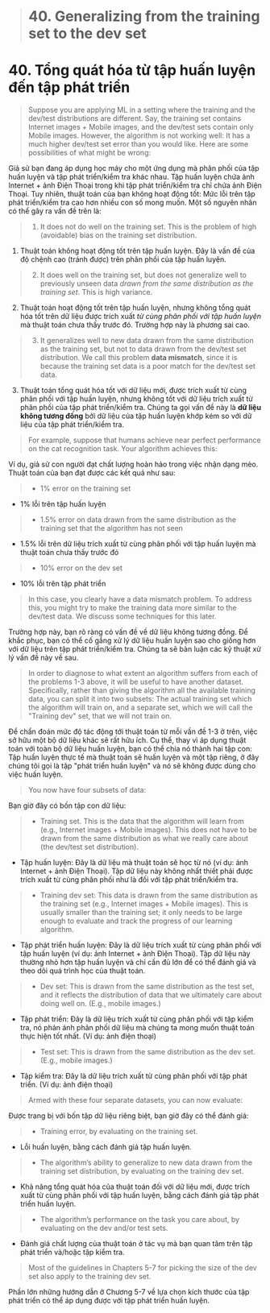 > # 40. Generalizing from the training set to the dev set

# 40. Tổng quát hóa từ tập huấn luyện đến tập phát triển

> Suppose you are applying ML in a setting where the training and the dev/test distributions are different. Say, the training set contains Internet images + Mobile images, and the dev/test sets contain only Mobile images. However, the algorithm is not working well: It has a much higher dev/test set error than you would like. Here are some possibilities of what might be wrong:

Giả sử bạn đang áp dụng học máy cho một ứng dụng mà phân phối của tập huấn luyện và tập phát triển/kiểm tra khác nhau. Tập huấn luyện chứa ảnh Internet + ảnh Điện Thoại trong khi tập phát triển/kiểm tra chỉ chứa ảnh Điện Thoại. Tuy nhiên, thuật toán của bạn không hoạt động tốt: Mức lỗi trên tập phát triển/kiểm tra cao hơn nhiều con số mong muốn. Một số nguyên nhân có thể gây ra vấn đề trên là:

> 1. It does not do well on the training set. This is the problem of high (avoidable) bias on the training set distribution.

1. Thuật toán không hoạt động tốt trên tập huấn luyện. Đây là vấn đề của độ chệnh cao (tránh được) trên phân phối của tập huấn luyện.

> 2. It does well on the training set, but does not generalize well to previously unseen data *drawn from the same distribution as the training set*. This is high variance.

2. Thuật toán hoạt động tốt trên tập huấn luyện, nhưng không tổng quát hóa tốt trên dữ liệu được trích xuất *từ cùng phân phối với tập huấn luyện* mà thuật toán chưa thấy trước đó. Trường hợp này là phương sai cao.


> 3. It generalizes well to new data drawn from the same distribution as the training set, but not to data drawn from the dev/test set distribution. We call this problem **data mismatch**, since it is because the training set data is a poor match for the dev/test set data.

3. Thuật toán tổng quát hóa tốt với dữ liệu mới, được trích xuất từ cùng phân phối với tập huấn luyện, nhưng không tốt với dữ liệu trích xuất từ phân phối của tập phát triển/kiểm tra. Chúng ta gọi vấn đề này là **dữ liệu không tương đồng** bởi dữ liệu của tập huấn luyện khớp kém so với dữ liệu của tập phát triển/kiểm tra.

> For example, suppose that humans achieve near perfect performance on the cat recognition task. Your algorithm achieves this:

Ví dụ, giả sử con người đạt chất lượng hoàn hảo trong việc nhận dạng mèo. Thuật toán của bạn đạt được các kết quả như sau:

> * 1% error on the training set

* 1% lỗi trên tập huấn luyện

> * 1.5% error on data drawn from the same distribution as the training set that the algorithm has not seen

* 1.5% lỗi trên dữ liệu trích xuất từ cùng phân phối với tập huấn luyện mà thuật toán chưa thấy trước đó

> * 10% error on the dev set

* 10% lỗi trên tập phát triển

> In this case, you clearly have a data mismatch problem. To address this, you might try to make the training data more similar to the dev/test data. We discuss some techniques for this later.

Trường hợp này, bạn rõ ràng có vấn đề về dữ liệu không tương đồng. Để khắc phục, bạn có thể cố gắng xử lý dữ liệu huấn luyện sao cho giống hơn với dữ liệu trên tập phát triển/kiểm tra. Chúng ta sẽ bàn luận các kỹ thuật xử lý vấn đề này về sau.

> In order to diagnose to what extent an algorithm suffers from each of the problems 1-3 above, it will be useful to have another dataset. Specifically, rather than giving the algorithm all the available training data, you can split it into two subsets: The actual training set which the algorithm will train on, and a separate set, which we will call the "Training dev" set, that we will not train on.

Để chẩn đoán mức độ tác động tới thuật toán từ mỗi vần đề 1-3 ở trên, việc sở hữu một bộ dữ liệu khác sẽ rất hữu ích. Cụ thể, thay vì áp dụng thuật toán với toàn bộ dữ liệu huấn luyện, bạn có thể chia nó thành hai tập con: Tập huấn luyện thực tế mà thuật toán sẽ huấn luyện và một tập riêng, ở đây chúng tôi gọi là tập "phát triển huấn luyện" và nó sẽ không được dùng cho việc huấn luyện.

> You now have four subsets of data:

Bạn giờ đây có bốn tập con dữ liệu:


> * Training set. This is the data that the algorithm will learn from (e.g., Internet images + Mobile images). This does not have to be drawn from the same distribution as what we really care about (the dev/test set distribution).

* Tập huấn luyện: Đây là dữ liệu mà thuật toán sẽ học từ nó (ví dụ: ảnh Internet + ảnh Điện Thoại). Tập dữ liệu này không nhất thiết phải được trích xuất từ cùng phân phối như là đối với tập phát triển/kiểm tra.

> * Training dev set: This data is drawn from the same distribution as the training set (e.g., Internet images + Mobile images). This is usually smaller than the training set; it only needs to be large enough to evaluate and track the progress of our learning algorithm.

* Tập phát triển huấn luyện: Đây là dữ liệu trích xuất từ cùng phân phối với tập huấn luyện (ví dụ: ảnh Internet + ảnh Điện Thoại). Tập dữ liệu này thường nhỏ hơn tập huấn luyện và chỉ cần đủ lớn để có thể đánh giá và theo dõi quá trình học của thuật toán.

> * Dev set: This is drawn from the same distribution as the test set, and it reflects the distribution of data that we ultimately care about doing well on. (E.g., mobile images.)

* Tập phát triển: Đây là dữ liệu trích xuất từ cùng phân phối với tập kiểm tra, nó phản ánh phân phối dữ liệu mà chúng ta mong muốn thuật toán thực hiện tốt nhất. (Ví dụ: ảnh điện thoại)

> * Test set: This is drawn from the same distribution as the dev set. (E.g., mobile images.)

* Tập kiểm tra: Đây là dữ liệu trích xuất từ cùng phân phối với tập phát triển. (Ví dụ: ảnh điện thoại)

> Armed with these four separate datasets, you can now evaluate:

Được trang bị với bốn tập dữ liệu riêng biệt, bạn giờ đây có thể đánh giá:

> * Training error, by evaluating on the training set.

* Lỗi huấn luyện, bằng cách đánh giá tập huấn luyện.

> * The algorithm’s ability to generalize to new data drawn from the training set distribution, by evaluating on the training dev set.

* Khả năng tổng quát hóa của thuật toán đối với dữ liệu mới, được trích xuất từ cùng phân phối với tập huấn luyện, bằng cách đánh giá tập phát triển huấn luyện.

> * The algorithm’s performance on the task you care about, by evaluating on the dev and/or test sets.

* Đánh giá chất lượng của thuật toán ở tác vụ mà bạn quan tâm trên tập phát triển và/hoặc tập kiểm tra.

> Most of the guidelines in Chapters 5-7 for picking the size of the dev set also apply to the training dev set.

Phần lớn những hướng dẫn ở Chương 5-7 về lựa chọn kích thước của tập phát triển có thể áp dụng được với tập phát triển huấn luyện.
